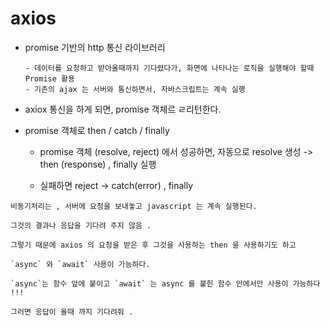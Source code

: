 # axios 

- promise 기반의 http 통신 라이브러리 

      - 데이터를 요청하고 받아올때까지 기다렸다가, 화면에 나타나는 로직을 실행해야 할때 Promise 활용 
      - 기존의 ajax 는 서버와 통신하면서, 자바스크립트는 계속 실행 

- axiox 통신을 하게 되면, promise 객체르 ㄹ리턴한다. 

- promise 객체로 then / catch / finally 

    - promise 객체 (resolve, reject) 에서 성공하면, 자동으로 resolve 생성 -> then (response) , finally 실행 
  
    - 실패하면 reject -> catch(error) , finally 

``` 
비동기처리는 , 서버에 요청을 보내놓고 javascript 는 계속 실행된다. 

그것의 결과나 응답을 기다려 주지 않음 . 

그렇기 때문에 axios 의 요청을 받은 후 그것을 사용하는 then 을 사용하기도 하고 

`async` 와 `await` 사용이 가능하다. 

`async`는 함수 앞에 붙이고 `await` 는 async 를 붙힌 함수 안에서만 사용이 가능하다 !!! 

그러면 응답이 올때 까지 기다려줘 . 
```

